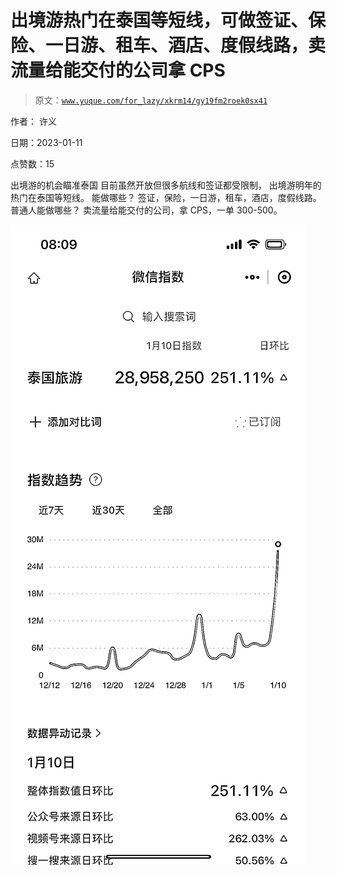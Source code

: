 # 出境游热门在泰国等短线，可做签证、保险、一日游、租车、酒店、度假线路，卖流量给能交付的公司拿 CPS

> 原文：[`www.yuque.com/for_lazy/xkrm14/gy19fm2roek0sx41`](https://www.yuque.com/for_lazy/xkrm14/gy19fm2roek0sx41)



作者： 许义 

日期：2023-01-11 

点赞数：15 

出境游的机会瞄准泰国 目前虽然开放但很多航线和签证都受限制， 出境游明年的热门在泰国等短线。 能做哪些？ 签证，保险，一日游，租车，酒店，度假线路。 普通人能做哪些？ 卖流量给能交付的公司，拿 CPS，一单 300-500。 

![](img/ee0216b156fc0f8ba7aea1eb01a2fe7b.png) 

